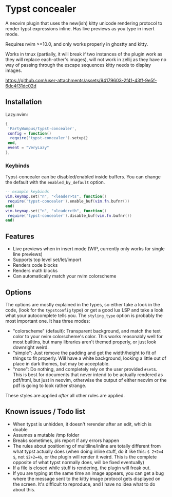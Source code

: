 # Typst concealer

A neovim plugin that uses the new(ish) kitty unicode rendering protocol to render typst expressions inline.
Has live previews as you type in insert mode.

Requires nvim >=10.0, and only works properly in ghostty and kitty.

Works in tmux (partially, it will break if two instances of the plugin work as they will replace each-other's images), will not work in zellij as they have no way of passing through the escape sequences kitty needs to display images.

https://github.com/user-attachments/assets/94179603-2f41-43ff-9e5f-6dc4f31dc02d

## Installation
Lazy.nvim:
```lua
{
 'PartyWumpus/typst-concealer',
 config = function()
  require('typst-concealer').setup{}
 end,
 event = "VeryLazy"
},
```

### Keybinds
Typst-concealer can be disabled/enabled inside buffers. You can change the default with the `enabled_by_default` option.
```lua
-- example keybinds
vim.keymap.set("n", "<leader>ts", function()
 require('typst-concealer').enable_buf(vim.fn.bufnr())
end)
vim.keymap.set("n", "<leader>th", function()
 require('typst-concealer').disable_buf(vim.fn.bufnr())
end)
```

## Features
- Live previews when in insert mode (WIP, currently only works for single line previews)
- Supports top level set/let/import
- Renders code blocks
- Renders math blocks
- Can automatically match your nvim colorscheme

## Options
The options are mostly explained in the types, so either take a look in the code, (look for the `typstconfig` type) or get a good lua LSP and take a look what your autocomplete tells you.
The `styling_type` option is probably the most important one. It has three modes:
- "colorscheme" (default): Transparent background, and match the text color to your nvim colorscheme's color. This works reasonably well for most builtins, but many libraries aren't themed properly, or just look downright weird.
- "simple": Just remove the padding and get the width/height to fit of things to fit properly. Will have a white background, looking a little out of place in dark themes, but may be acceptable.
- "none": Do nothing, and completely rely on the user provided `#set`s. This is best for documents that never intend to be actually rendered as pdf/html, but just in neovim, otherwise the output of either neovim or the pdf is going to look rather strange.

These styles are applied *after* all other rules are applied.

## Known issues / Todo list
- When typst is unhidden, it doesn't rerender after an edit, which is doable
- Assumes a mutable /tmp folder
- Breaks sometimes, pls report if any errors happen
- The rules about positioning of multiline/inline are totally different from what typst actually does (when doing inline stuff, do it like this: `$ 2+2=4 $`, not `$2+2=4$`, or the plugin will render it weird. This is the complete opposite of what typst normally does, will be fixed eventually)
- If a file is closed while stuff is rendering, the plugin will freak out.
- If you are typing at the same time an image appears, you can get a bug where the message sent to the kitty image protocol gets displayed on the screen. It's difficult to reproduce, and I have no idea what to do about this.

